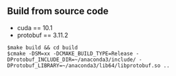 ## Build from source code

<!-- Byseqlib is built using Docker and trtis containers from
[NVIDIA GPU Cloud (NGC)](https://ngc.nvidia.com/). Before building you must install Docker and
nvidia-docker and login to the NGC registry.

### Build docker image for compilation.
Fistly, you need to build the docker image which is the trtis build environment.
```shell
cur_dir=$(pwd)
git clone https://github.com/NVIDIA/tensorrt-inference-server.git
cd tensorrt-inference-server && git checkout r19.05
docker build -t tensorrtserver_build --target trtserver_build .
```

### Start container
Now you should start container and mount Byseqlib to it.
```shell
cd ${cur_dir}
git clone https://github.com/bytedance/byseqlib.git
cp -r ./byseqlib ./tensorrt-inference-server/src/custom/byseqlib 
docker run --gpus all -it --rm -v ${cur_dir}/tensorrt-inference-server/src:/workspace/src tensorrtserver_build
```

### Build
Finally, build Byseqlib inside container
```shell
# inside container
cd /workspace
# For compatibility with fp16
sed -i '/COMPUTE_CAPABILITIES/s/5.2,6.0,6.1,7.0,7.5/6.0,6.1,7.0,7.5/g' ./.bazelrc
bazel build -c opt src/custom/byseqlib/...
``` -->

- cuda == 10.1
- protobuf == 3.11.2

```
$make build && cd build
$cmake -DSM=xx -DCMAKE_BUILD_TYPE=Release -DProtobuf_INCLUDE_DIR=~/anaconda3/include/ -DProtobuf_LIBRARY=~/anaconda3/lib64/libprotobuf.so ..
```